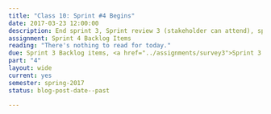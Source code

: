 ```yaml
---
title: "Class 10: Sprint #4 Begins"
date: 2017-03-23 12:00:00
description: End sprint 3, Sprint review 3 (stakeholder can attend), sprint retrospective 3, Begin Sprint 4, Sprint Planning 4
assignment: Sprint 4 Backlog Items
reading: "There's nothing to read for today."
due: Sprint 3 Backlog items, <a href="../assignments/survey3">Sprint 3 Retrospective Survey</a>
part: "4"
layout: wide
current: yes
semester: spring-2017
status: blog-post-date--past

---
```

